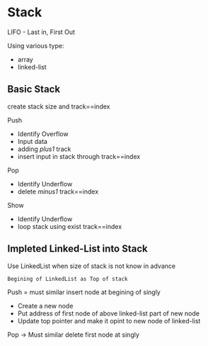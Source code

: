 # Stack 

LIFO - Last in, First Out 

Using various type: 
- array 
- linked-list

## Basic Stack 
create stack size and track==index

Push 
- Identify Overflow 
- Input data 
- adding *plus1* track 
- insert input in stack through track==index

Pop 
- Identify Underflow
- delete *minus1* track==index

Show 
- Identify Underflow 
- loop stack using exist track==index

## Impleted Linked-List into Stack 

Use LinkedList when size of stack is not know in advance

`Begining of LinkedList as Top of stack`

Push = must similar insert node at begining of singly
- Create a new node
- Put address of first node of above linked-list part of new node 
- Update top pointer and make it opint to new node of linked-list 

Pop -> Must similar delete first node at singly 



